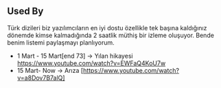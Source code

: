 ## Used By

Türk dizileri biz yazılımcıların en iyi dostu özellikle tek başına kaldığınız dönemde kimse kalmadığında
2 saatlik müthiş bir izleme oluşuyor. Bende benim listemi paylaşmayı planlıyorum.

- 1 Mart - 15 Mart[end 73] -> Yılan hikayesi https://www.youtube.com/watch?v=EWFaQ4KoU7w
- 15 Mart- Now -> Arıza [https://www.youtube.com/watch?v=a8Dov7B7alQ]
